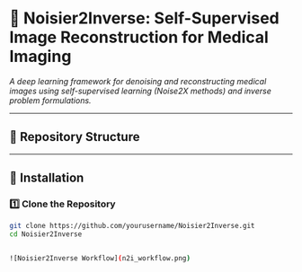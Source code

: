 # 📜 Noisier2Inverse: Self-Supervised Image Reconstruction for Medical Imaging

*A deep learning framework for denoising and reconstructing medical images using self-supervised learning (Noise2X methods) and inverse problem formulations.*

---

## 📂 Repository Structure  

---

## 🚀 Installation  
### **1️⃣ Clone the Repository**  
```bash
git clone https://github.com/yourusername/Noisier2Inverse.git
cd Noisier2Inverse


![Noisier2Inverse Workflow](n2i_workflow.png)
